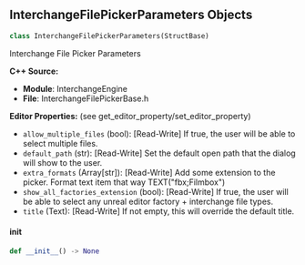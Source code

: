 ## InterchangeFilePickerParameters Objects

```python
class InterchangeFilePickerParameters(StructBase)
```

Interchange File Picker Parameters

**C++ Source:**

- **Module**: InterchangeEngine
- **File**: InterchangeFilePickerBase.h

**Editor Properties:** (see get_editor_property/set_editor_property)

- ``allow_multiple_files`` (bool):  [Read-Write] If true, the user will be able to select multiple files.
- ``default_path`` (str):  [Read-Write] Set the default open path that the dialog will show to the user.
- ``extra_formats`` (Array[str]):  [Read-Write] Add some extension to the picker. Format text item that way TEXT("fbx;Filmbox")
- ``show_all_factories_extension`` (bool):  [Read-Write] If true, the user will be able to select any unreal editor factory + interchange file types.
- ``title`` (Text):  [Read-Write] If not empty, this will override the default title.

<a id="unreal.InterchangeFilePickerParameters.__init__"></a>

#### __init__

```python
def __init__() -> None
```

<a id="unreal.InterchangeStackInfo"></a>
